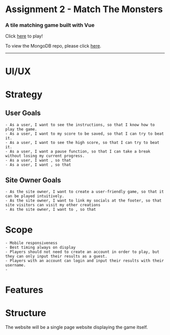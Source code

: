 # Assignment 2 - Match The Monsters
### A tile matching game built with Vue

Click 
[here](https://mabelsueh.github.io/trent-assignment-2-vue/)
to play!

To view the MongoDB repo, please click
[here](https://github.com/mabelsueh/trent-assignment-2).

---
# UI/UX
# Strategy

## User Goals
```
- As a user, I want to see the instructions, so that I know how to play the game. 
- As a user, I want to my score to be saved, so that I can try to beat it. 
- As a user, I want to see the high score, so that I can try to beat it. 
- As a user, I want a pause function, so that I can take a break without losing my current progress. 
- As a user, I want , so that
- As a user, I want , so that
```

## Site Owner Goals
```
- As the site owner, I want to create a user-friendly game, so that it can be played intuitively. 
- As the site owner, I want to link my socials at the footer, so that site visitors can visit my other creations
- As the site owner, I want to , so that
```

# Scope
```
- Mobile responsiveness
- Best timing always on display
- Players should not need to create an account in order to play, but they can only input their results as a guest.
- Players with an account can login and input their results with their username. 
- 
```


# Features

# Structure
The website will be a single page website displaying the game itself.


